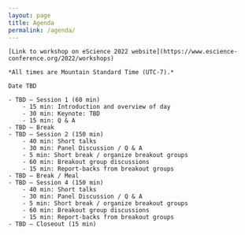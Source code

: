 ```yaml
---
layout: page
title: Agenda
permalink: /agenda/
---
```


<div class="main-explain-area jumbotron" markdown="1">

    [Link to workshop on eScience 2022 website](https://www.escience-conference.org/2022/workshops)
    
    *All times are Mountain Standard Time (UTC-7).*
    
    Date TBD
    
    - TBD – Session 1 (60 min)
        - 15 min: Introduction and overview of day
        - 30 min: Keynote: TBD
        - 15 min: Q & A
    - TBD – Break
    - TBD – Session 2 (150 min)
        - 40 min: Short talks
        - 30 min: Panel Discussion / Q & A
        - 5 min: Short break / organize breakout groups
        - 60 min: Breakout group discussions
        - 15 min: Report-backs from breakout groups
    - TBD – Break / Meal
    - TBD – Session 4 (150 min)
        - 40 min: Short talks
        - 30 min: Panel Discussion / Q & A
        - 5 min: Short break / organize breakout groups
        - 60 min: Breakout group discussions
        - 15 min: Report-backs from breakout groups
    - TBD – Closeout (15 min)
</div>